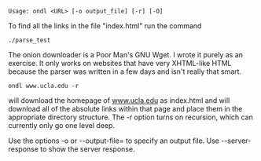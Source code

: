	Usage: ondl <URL> [-o output_file] [-r] [-O]
To find all the links in the file "index.html" run the command
	
	./parse_test

The onion downloader is a Poor Man's GNU Wget. I wrote it purely as an exercise. It only
works on websites that have very XHTML-like HTML because the parser was written in a few days
and isn't really that smart.

	ondl www.ucla.edu -r
	
will download the homepage of www.ucla.edu as index.html and will download all of the absolute links within
that page and place them in the appropriate directory structure. The -r option turns on recursion, which
can currently only go one level deep. 

Use the options -o or --output-file= to specify an output file. Use --server-response to show the server response.
